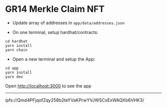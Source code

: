 # GR14 Merkle Claim NFT

- Update array of addresses in `app/data/addresses.json`

- On one terminal, setup hardhat/contracts:

```
cd hardhat
yarn install
yarn chain
```

- Open a new terminal and setup the App:

```
cd app
yarn install
yarn dev
```

Open [http://localhost:3000](http://localhost:3000) to see the app

---

ipfs://Qmd4PFjqofZqy258b2teYVaKPrwYVJWSCsExWAQXb6VHK3/
